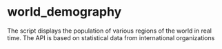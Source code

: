 # world_demography
The script displays the population of various regions of the world in real time. The API is based on statistical data from international organizations
